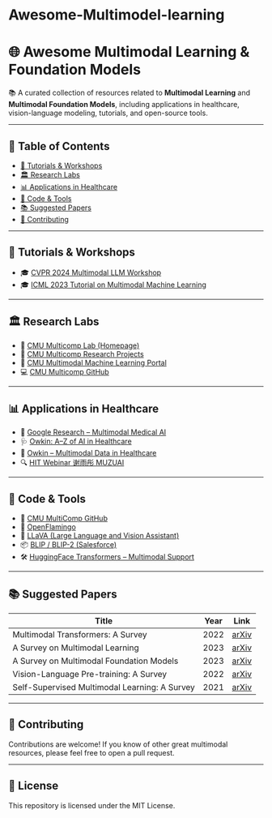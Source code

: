 # Awesome-Multimodel-learning
# 🌐 Awesome Multimodal Learning & Foundation Models

📚 A curated collection of resources related to **Multimodal Learning** and **Multimodal Foundation Models**, including applications in healthcare, vision-language modeling, tutorials, and open-source tools.

---

## 📌 Table of Contents

- [🧠 Tutorials & Workshops](#-tutorials--workshops)
- [🏛 Research Labs](#-research-labs)
- [📊 Applications in Healthcare](#-applications-in-healthcare)
- [🧰 Code & Tools](#-code--tools)
- [📚 Suggested Papers](#-suggested-papers)
- [🤝 Contributing](#-contributing)

---

## 🧠 Tutorials & Workshops

- 🎓 [CVPR 2024 Multimodal LLM Workshop](https://mllm2024.github.io/CVPR2024/)
- 🎓 [ICML 2023 Tutorial on Multimodal Machine Learning](https://cmu-multicomp-lab.github.io/mmml-tutorial/icml2023/)

---

## 🏛 Research Labs

- 🏫 [CMU Multicomp Lab (Homepage)](http://multicomp.cs.cmu.edu/)
- 🔬 [CMU Multicomp Research Projects](http://multicomp.cs.cmu.edu/research/)
- 🧩 [CMU Multimodal Machine Learning Portal](http://multicomp.cs.cmu.edu/multimodal-machine-learning/)
- 💻 [CMU Multicomp GitHub](https://github.com/CMU-MultiComp-Lab)

---

## 📊 Applications in Healthcare

- 🧠 [Google Research – Multimodal Medical AI](https://research.google/blog/multimodal-medical-ai/)
- 🩺 [Owkin: A–Z of AI in Healthcare](https://www.owkin.com/a-z-of-ai-in-healthcare)
- 🔬 [Owkin – Multimodal Data in Healthcare](https://www.owkin.com/a-z-of-ai-for-healthcare/multimodal-data)
- 🔍 [HIT Webinar 谢雨彤 MUZUAI](https://meeting.tencent.com/crm/2qP88r5Rc6)

---

## 🧰 Code & Tools

- 🔗 [CMU MultiComp GitHub](https://github.com/CMU-MultiComp-Lab)
- 🤖 [OpenFlamingo](https://github.com/mlfoundations/open_flamingo)
- 🧠 [LLaVA (Large Language and Vision Assistant)](https://github.com/haotian-liu/LLaVA)
- 📦 [BLIP / BLIP-2 (Salesforce)](https://github.com/salesforce/BLIP)
- 🛠 [HuggingFace Transformers – Multimodal Support](https://huggingface.co/docs/transformers/index)

---

## 📚 Suggested Papers

| Title | Year | Link |
|-------|------|------|
| Multimodal Transformers: A Survey | 2022 | [arXiv](https://arxiv.org/abs/2206.06488) |
| A Survey on Multimodal Learning | 2023 | [arXiv](https://arxiv.org/abs/2304.05499) |
| A Survey on Multimodal Foundation Models | 2023 | [arXiv](https://arxiv.org/abs/2307.12339) |
| Vision-Language Pre-training: A Survey | 2022 | [arXiv](https://arxiv.org/abs/2112.04426) |
| Self-Supervised Multimodal Learning: A Survey | 2021 | [arXiv](https://arxiv.org/abs/2107.08691) |

---

## 🤝 Contributing

Contributions are welcome! If you know of other great multimodal resources, please feel free to open a pull request.

---

## 📄 License

This repository is licensed under the MIT License.

